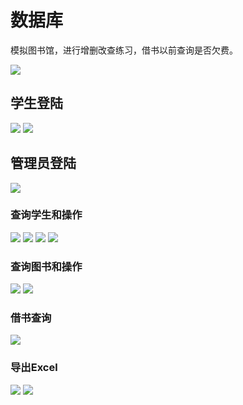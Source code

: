 # 数据库

模拟图书馆，进行增删改查练习，借书以前查询是否欠费。

![](https://github.com/Evan1995/HomeworkCode/raw/master/Data%20Base/pic/1.png)

## 学生登陆
![](https://github.com/Evan1995/HomeworkCode/raw/master/Data%20Base/pic/2.png)
![](https://github.com/Evan1995/HomeworkCode/raw/master/Data%20Base/pic/3.png)

## 管理员登陆
![](https://github.com/Evan1995/HomeworkCode/raw/master/Data%20Base/pic/4.png)

### 查询学生和操作
![](https://github.com/Evan1995/HomeworkCode/raw/master/Data%20Base/pic/5.png)
![](https://github.com/Evan1995/HomeworkCode/raw/master/Data%20Base/pic/6.png)
![](https://github.com/Evan1995/HomeworkCode/raw/master/Data%20Base/pic/7.png)
![](https://github.com/Evan1995/HomeworkCode/raw/master/Data%20Base/pic/8.png)

### 查询图书和操作
![](https://github.com/Evan1995/HomeworkCode/raw/master/Data%20Base/pic/9.png)
![](https://github.com/Evan1995/HomeworkCode/raw/master/Data%20Base/pic/10.png)

### 借书查询
![](https://github.com/Evan1995/HomeworkCode/raw/master/Data%20Base/pic/11.png)

### 导出Excel
![](https://github.com/Evan1995/HomeworkCode/raw/master/Data%20Base/pic/12.png)
![](https://github.com/Evan1995/HomeworkCode/raw/master/Data%20Base/pic/13.png)

